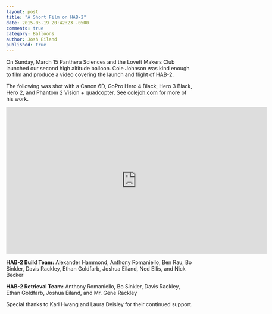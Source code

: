 ```yaml
---
layout: post
title: "A Short Film on HAB-2"
date: 2015-05-19 20:42:23 -0500
comments: true
category: Balloons
author: Josh Eiland
published: true
---
```


On Sunday, March 15 Panthera Sciences and the Lovett Makers Club launched our second high altitude balloon. Cole Johnson was kind enough to film and produce a video covering the launch and flight of HAB-2.

The following was shot with a Canon 6D, GoPro Hero 4 Black, Hero 3 Black, Hero 2, and Phantom 2 Vision + quadcopter. See [colejoh.com](http://colejoh.com) for more of his work.

<div align="middle">
  <iframe width="700" height="394" src="https://www.youtube.com/embed/t2jrxvK8lDE?rel=0&amp;showinfo=0" frameborder="0" allowfullscreen></iframe>
</div>

**HAB-2 Build Team:** Alexander Hammond, Anthony Romaniello, Ben Rau, Bo Sinkler, Davis Rackley, Ethan Goldfarb, Joshua Eiland, Ned Ellis, and Nick Becker

**HAB-2 Retrieval Team:** Anthony Romaniello, Bo Sinkler, Davis Rackley, Ethan Goldfarb, Joshua Eiland, and Mr. Gene Rackley

Special thanks to Karl Hwang and Laura Deisley for their continued support.
